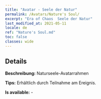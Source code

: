 ```yaml
---
title: "Avatar - Seele der Natur"
permalink: /Avatars/Nature's Soul/
excerpt: "Era of Chaos  Seele der Natur"
last_modified_at: 2021-05-11
locale: de
ref: "Nature's Soul.md"
toc: false
classes: wide
---
```

## Details

 **Beschreibung:** Naturseele-Avatarrahmen 

 **Tips:** Erhältlich durch Teilnahme am Ereignis. 

 **Is available:**  - 


